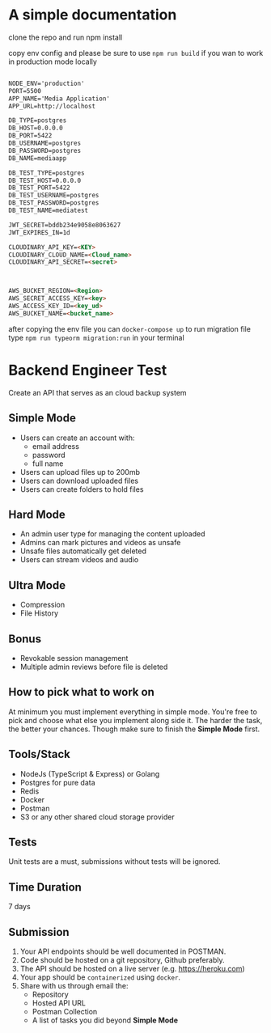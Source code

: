 # A simple documentation
clone the repo and run npm install

copy env config and please be sure to use `npm run build` if you wan to work in production mode locally
```markdown   

NODE_ENV='production'
PORT=5500
APP_NAME='Media Application'
APP_URL=http://localhost

DB_TYPE=postgres
DB_HOST=0.0.0.0
DB_PORT=5422
DB_USERNAME=postgres
DB_PASSWORD=postgres
DB_NAME=mediaapp

DB_TEST_TYPE=postgres
DB_TEST_HOST=0.0.0.0
DB_TEST_PORT=5422
DB_TEST_USERNAME=postgres
DB_TEST_PASSWORD=postgres
DB_TEST_NAME=mediatest

JWT_SECRET=bddb234e9058e8063627
JWT_EXPIRES_IN=1d

CLOUDINARY_API_KEY=<KEY>
CLOUDINARY_CLOUD_NAME=<Cloud_name>
CLOUDINARY_API_SECRET=<secret>



AWS_BUCKET_REGION=<Region>
AWS_SECRET_ACCESS_KEY=<key>
AWS_ACCESS_KEY_ID=<key_ud>
AWS_BUCKET_NAME=<bucket_name>

```

after copying the env file you can `docker-compose up`
to run migration file type `npm run typeorm migration:run` in your terminal




# Backend Engineer Test

Create an API that serves as an cloud backup system

## Simple Mode
- Users can create an account with:
    - email address
    - password
    - full name
- Users can upload files up to 200mb
- Users can download uploaded files
- Users can create folders to hold files

## Hard Mode
- An admin user type for managing the content uploaded
- Admins can mark pictures and videos as unsafe
- Unsafe files automatically get deleted
- Users can stream videos and audio

## Ultra Mode
- Compression
- File History

## Bonus
- Revokable session management
- Multiple admin reviews before file is deleted

## How to pick what to work on
At minimum you must implement everything in simple mode. You're free to pick and choose what else you
implement along side it. The harder the task, the better your chances. Though make sure to finish the **Simple Mode**
first.

## Tools/Stack

- NodeJs (TypeScript & Express) or Golang
- Postgres for pure data
- Redis
- Docker
- Postman
- S3 or any other shared cloud storage provider

## Tests

Unit tests are a must, submissions without tests will be ignored.


## Time Duration

7 days

## Submission

1. Your API endpoints should be well documented in POSTMAN.
2. Code should be hosted on a git repository, Github preferably.
3. The API should be hosted on a live server (e.g. https://heroku.com)
4. Your app should be `containerized` using `docker`.
5. Share with us through email the:
    - Repository
    - Hosted API URL
    - Postman Collection
    - A list of tasks you did beyond **Simple Mode**
